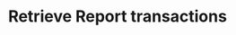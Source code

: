 ---
title: Retrieve Report transactions
excerpt: Retrieve transactions belonging to the report identified by {reportId}.
api:
  file: reporting.json
  operationId: retrieveReportTransactions
deprecated: false
hidden: false
metadata:
  title: ''
  description: ''
  robots: index
next:
  description: ''
---